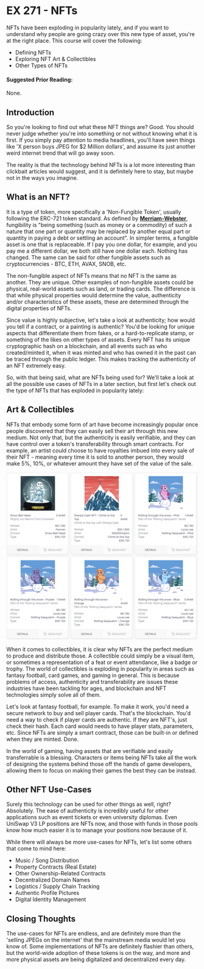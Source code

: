 # EX 271 - NFTs

NFTs have been exploding in popularity lately, and if you want to understand why people are going crazy over this new type of asset, you're at the right place. This course will cover the following:

* Defining NFTs
* Exploring NFT Art & Collectibles
* Other Types of NFTs

#### Suggested Prior Reading:

None.

## Introduction

So you're looking to find out what these NFT things are? Good. You should never judge whether you're into something or not without knowing what it is first. If you simply pay attention to media headlines, you'll have seen things like 'X person buys JPEG for $2 Million dollars', and assume its just another weird internet trend that will go away soon.

The reality is that the technology behind NFTs is a lot more interesting than clickbait articles would suggest, and it is definitely here to stay, but maybe not in the ways you imagine.

## What is an NFT?

It is a type of token, more specifically a 'Non-Fungible Token', usually following the ERC-721 token standard. As defined by [**Merriam-Webster**](https://www.merriam-webster.com/dictionary/fungible), fungibility is "being something (such as money or a commodity) of such a nature that one part or quantity may be replaced by another equal part or quantity in paying a debt or settling an account". In simpler terms, a fungible asset is one that is replaceable. If I pay you one dollar, for example, and you pay me a different dollar, we both still have one dollar each. Nothing has changed. The same can be said for other fungible assets such as cryptocurrencies - BTC, ETH, AVAX, SNOB, etc.

The non-fungible aspect of NFTs means that no NFT is the same as another. They are unique. Other examples of non-fungible assets could be physical, real-world assets such as land, or trading cards. The difference is that while physical properties would determine the value, authenticity and/or characteristics of these assets, these are determined through the digital properties of NFTs.

Since value is highly subjective, let's take a look at authenticity; how would you tell if a contract, or a painting is authentic? You'd be looking for unique aspects that differentiate them from fakes, or a hard-to-replicate stamp, or something of the likes on other types of assets. Every NFT has its unique cryptographic hash on a blockchain, and all events such as who created/minted it, when it was minted and who has owned it in the past can be traced through the public ledger. This makes tracking the authenticity of an NFT extremely easy.

So, with that being said, what are NFTs being used for? We'll take a look at all the possible use cases of NFTs in a later section, but first let's check out the type of NFTs that has exploded in popularity lately:

## Art & Collectibles

NFTs that embody some form of art have become increasingly popular once people discovered that they can easily sell their art through this new medium. Not only that, but the authenticity is easily verifiable, and they can have control over a token's transferability through smart contracts. For example, an artist could choose to have royalties imbued into every sale of their NFT - meaning every time it is sold to another person, they would make 5%, 10%, or whatever amount they have set of the value of the sale.

![Some of the NFTs available on Snowball's NFT Marketplace](<../../.gitbook/assets/image (8) (1) (1).png>)

When it comes to collectibles, it is clear why NFTs are the perfect medium to produce and distribute those. A collectible could simply be a visual item, or sometimes a representation of a feat or event attendance, like a badge or trophy. The world of collectibles is exploding in popularity in areas such as fantasy football, card games, and gaming in general. This is because problems of access, authenticity and transferability are issues these industries have been tackling for ages, and  blockchain and NFT technologies simply solve all of them.

Let's look at fantasy football, for example. To make it work, you'd need a secure network to buy and sell player cards. That's the blockchain. You'd need a way to check if player cards are authentic. If they are NFT's, just check their hash. Each card would needs to have player stats, parameters, etc. Since NFTs are simply a smart contract, those can be built-in or defined when they are minted. Done.

In the world of gaming, having assets that are verifiable and easily transferrable is a blessing. Characters or items being NFTs take all the work of designing the systems behind those off the hands of game developers, allowing them to focus on making their games the best they can be instead.

## Other NFT Use-Cases

Surely this technology can be used for other things as well, right? Absolutely. The ease of authenticity is incredibly useful for other applications such as event tickets or even university diplomas. Even UniSwap V3 LP positions are NFTs now, and those with funds in those pools know how much easier it is to manage your positions now because of it.

While there will always be more use-cases for NFTs, let's list some others that come to mind here:

* Music / Song Distribution
* Property Contracts (Real Estate)
* Other Ownership-Related Contracts
* Decentralized Domain Names
* Logistics / Supply Chain Tracking
* Authentic Profile Pictures
* Digital Identity Management

## Closing Thoughts

The use-cases for NFTs are endless, and are definitely more than the 'selling JPEGs on the internet' that the mainstream media would let you know of. Some implementations of NFTs are definitely flashier than others, but the world-wide adoption of these tokens is on the way, and more and more physical assets are being digitalized and decentralized every day.
